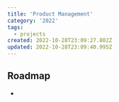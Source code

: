 ```yaml
---
title: 'Product Management'
category: '2022'
tags:
  - projects
created: 2022-10-28T23:09:27.802Z
updated: 2022-10-28T23:09:40.995Z
---
```


## Roadmap

- 